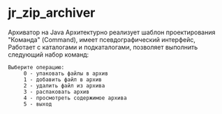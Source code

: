 # jr_zip_archiver
Архиватор на Java
Архитектурно реализует шаблон проектирования "Команда" (Command), имеет псевдографический интерфейс,  
Работает с каталогами и подкаталогами, позволяет выполнить следующий набор команд:  
```
Выберите операцию:
	 0 - упаковать файлы в архив
	 1 - добавить файл в архив
	 2 - удалить файл из архива
	 3 - распаковать архив
	 4 - просмотреть содержимое архива
	 5 - выход
```
